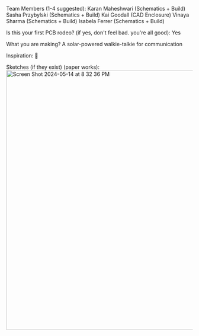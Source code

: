 Team Members (1-4 suggested):
Karan Maheshwari (Schematics + Build)
Sasha Przybylski (Schematics + Build)
Kai Goodall (CAD Enclosure)
Vinaya Sharma (Schematics + Build)
Isabela Ferrer (Schematics + Build)

Is this your first PCB rodeo? (if yes, don't feel bad. you're all good):
Yes

What you are making?
A solar-powered walkie-talkie for communication

Inspiration:
🤫

Sketches (if they exist) (paper works):
<img width="701" alt="Screen Shot 2024-05-14 at 8 32 36 PM" src="https://github.com/hackclub/the-trail/assets/113358364/2f8a4f68-fda2-43bb-a89b-d0de3a886544">
